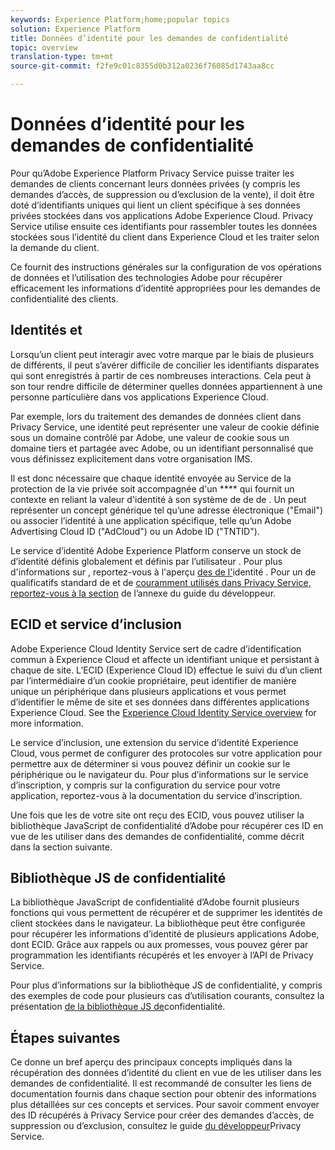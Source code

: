 ```yaml
---
keywords: Experience Platform;home;popular topics
solution: Experience Platform
title: Données d’identité pour les demandes de confidentialité
topic: overview
translation-type: tm+mt
source-git-commit: f2fe9c01c8355d0b312a0236f76085d1743aa8cc

---
```



# Données d’identité pour les demandes de confidentialité

Pour qu’Adobe Experience Platform Privacy Service puisse traiter les demandes de clients concernant leurs données privées (y compris les demandes d’accès, de suppression ou d’exclusion de la vente), il doit être doté d’identifiants uniques qui lient un client spécifique à ses données privées stockées dans vos applications Adobe Experience Cloud. Privacy Service utilise ensuite ces identifiants pour rassembler toutes les données stockées sous l’identité du client dans Experience Cloud et les traiter selon la demande du client.

Ce fournit des instructions générales sur la configuration de vos opérations de données et l’utilisation des technologies Adobe pour récupérer efficacement les informations d’identité appropriées pour les demandes de confidentialité des clients.

## Identités et  

Lorsqu’un client peut interagir avec votre marque par le biais de plusieurs  de différents, il peut s’avérer difficile de concilier les identifiants disparates qui sont enregistrés à partir de ces nombreuses interactions. Cela peut à son tour rendre difficile de déterminer quelles données appartiennent à une personne particulière dans vos applications Experience Cloud.

Par exemple, lors du traitement des demandes de données client dans Privacy Service, une identité peut représenter une valeur de cookie définie sous un domaine contrôlé par Adobe, une valeur de cookie sous un domaine tiers et partagée avec Adobe, ou un identifiant personnalisé que vous définissez explicitement dans votre organisation IMS.

Il est donc nécessaire que chaque identité envoyée au Service de la protection de la vie privée soit accompagnée d&#39;un **** qui fournit un contexte en reliant la valeur d&#39;identité à son système de  de de . Un   peut représenter un concept générique tel qu’une adresse électronique (&quot;Email&quot;) ou associer l’identité à une application spécifique, telle qu’un Adobe Advertising Cloud ID (&quot;AdCloud&quot;) ou un Adobe  ID (&quot;TNTID&quot;).

Le service d’identité Adobe Experience Platform conserve un stock de d’identité définis globalement et définis par l’utilisateur  . Pour plus d&#39;informations sur  , reportez-vous à l&#39;aperçu [des  de l&#39;](https://www.adobe.io/apis/experienceplatform/home/profile-identity-segmentation/profile-identity-segmentation-services.html#!api-specification/markdown/narrative/technical_overview/identity_namespace_overview/identity_namespace_overview.md)identité . Pour un de qualificatifs standard de  et de [couramment utilisés dans Privacy Service, reportez-vous à la section](api/appendix.md) de l’annexe du guide du développeur.

## ECID et service d’inclusion

Adobe Experience Cloud Identity Service sert de cadre d’identification commun à Experience Cloud et affecte un identifiant unique et persistant à chaque de site. L’ECID (Experience Cloud ID) effectue le suivi du  d’un client par l’intermédiaire d’un cookie propriétaire, peut identifier de manière unique un périphérique dans plusieurs applications et vous permet d’identifier le même de site et ses données dans différentes applications Experience Cloud. See the [Experience Cloud Identity Service overview](https://docs.adobe.com/content/help/en/id-service/using/intro/overview.html) for more information.

Le service d’inclusion, une extension du service d’identité Experience Cloud, vous permet de configurer des protocoles sur votre application pour permettre aux de déterminer si vous pouvez définir un cookie sur le périphérique  ou le navigateur du. Pour plus d’informations sur le service d’inscription, y compris sur la configuration du service pour votre application, reportez-vous à la documentation [](https://docs.adobe.com/content/help/en/id-service/using/implementation/opt-in-service/optin-overview.html)du service d’inscription.

Une fois que les de votre site ont reçu des ECID, vous pouvez utiliser la bibliothèque JavaScript de confidentialité d’Adobe pour récupérer ces ID en vue de les utiliser dans des demandes de confidentialité, comme décrit dans la section suivante.

## Bibliothèque JS de confidentialité

La bibliothèque JavaScript de confidentialité d’Adobe fournit plusieurs fonctions qui vous permettent de récupérer et de supprimer les identités de client stockées dans le navigateur. La bibliothèque peut être configurée pour récupérer les informations d’identité de plusieurs applications Adobe, dont ECID. Grâce aux rappels ou aux promesses, vous pouvez gérer par programmation les identifiants récupérés et les envoyer à l’API de Privacy Service.

Pour plus d’informations sur la bibliothèque JS de confidentialité, y compris des exemples de code pour plusieurs cas d’utilisation courants, consultez la présentation [de la bibliothèque JS de](js-library.md)confidentialité.

## Étapes suivantes

Ce donne un bref aperçu des principaux concepts impliqués dans la récupération des données d’identité du client en vue de les utiliser dans les demandes de confidentialité. Il est recommandé de consulter les liens de documentation fournis dans chaque section pour obtenir des informations plus détaillées sur ces concepts et services. Pour savoir comment envoyer des ID récupérés à Privacy Service pour créer des demandes d’accès, de suppression ou d’exclusion, consultez le guide [du développeur](api/getting-started.md)Privacy Service.